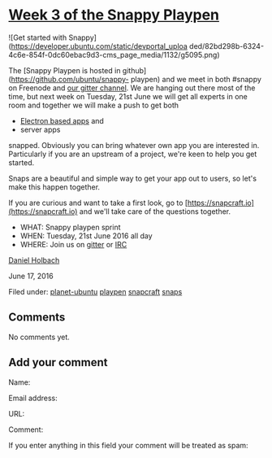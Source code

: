 





#  [Week 3 of the Snappy Playpen](/en/blog/2016/06/17/week-3-snappy-playpen/)

![Get started with Snappy](https://developer.ubuntu.com/static/devportal_uploa
ded/82bd298b-6324-4c6e-854f-0dc60ebac9d3-cms_page_media/1132/g5095.png)

The [Snappy Playpen is hosted in github](https://github.com/ubuntu/snappy-
playpen) and we meet in both #snappy on Freenode and [our gitter
channel](https://gitter.im/ubuntu/snappy-playpen). We are hanging out there
most of the time, but next week on Tuesday, 21st June we will get all experts
in one room and together we will make a push to get both

  * [Electron based apps](http://electron.atom.io/apps/) and
  * server apps

snapped. Obviously you can bring whatever own app you are interested in.
Particularly if you are an upstream of a project, we're keen to help you get
started.

Snaps are a beautiful and simple way to get your app out to users, so let's
make this happen together.

If you are curious and want to take a first look, go to
[https://snapcraft.io](https://snapcraft.io) and we'll take care of the
questions together.

  * WHAT: Snappy playpen sprint
  * WHEN: Tuesday, 21st June 2016 all day
  * WHERE: Join us on [gitter](https://gitter.im/ubuntu/snappy-playpen) or [IRC](http://webchat.freenode.net/?channels=snappy)

[Daniel Holbach](/en/blog/authors/dholbach/)

June 17, 2016

Filed under: [planet-ubuntu](/en/blog/tags/planet-ubuntu/)
[playpen](/en/blog/tags/playpen/) [snapcraft](/en/blog/tags/snapcraft/)
[snaps](/en/blog/tags/snaps/)





## Comments

No comments yet.

## Add your comment

Name:

Email address:

URL:

Comment:

If you enter anything in this field your comment will be treated as spam:





